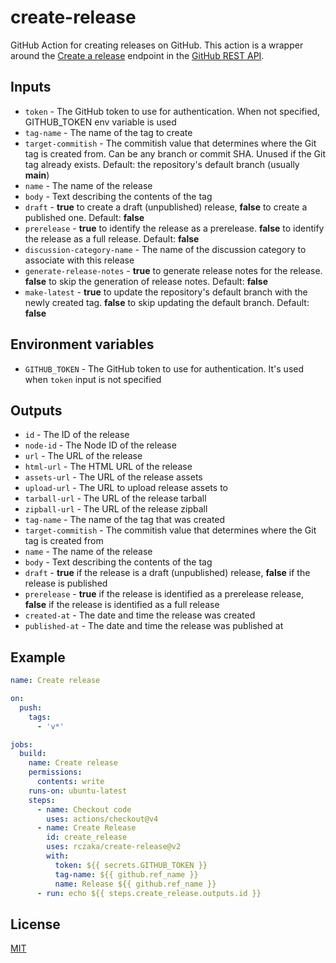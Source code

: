 # create-release

GitHub Action for creating releases on GitHub. This action is a wrapper around the [Create a release](https://docs.github.com/en/rest/releases/releases?apiVersion=2022-11-28#create-a-release) endpoint in the [GitHub REST API](https://docs.github.com/en/rest).

## Inputs

- `token` - The GitHub token to use for authentication. When not specified, GITHUB_TOKEN env variable is used
- `tag-name` - The name of the tag to create
- `target-commitish` - The commitish value that determines where the Git tag is created from. Can be any branch or commit SHA. Unused if the Git tag already exists. Default: the repository's default branch (usually **main**)
- `name` - The name of the release
- `body` - Text describing the contents of the tag
- `draft` - **true** to create a draft (unpublished) release, **false** to create a published one. Default: **false**
- `prerelease` - **true** to identify the release as a prerelease. **false** to identify the release as a full release. Default: **false**
- `discussion-category-name` - The name of the discussion category to associate with this release
- `generate-release-notes` - **true** to generate release notes for the release. **false** to skip the generation of release notes. Default: **false**
- `make-latest` - **true** to update the repository's default branch with the newly created tag. **false** to skip updating the default branch. Default: **false**

## Environment variables

- `GITHUB_TOKEN` - The GitHub token to use for authentication. It's used when `token` input is not specified

## Outputs

- `id` - The ID of the release
- `node-id` - The Node ID of the release
- `url` - The URL of the release
- `html-url` - The HTML URL of the release
- `assets-url` - The URL of the release assets
- `upload-url` - The URL to upload release assets to
- `tarball-url` - The URL of the release tarball
- `zipball-url` - The URL of the release zipball
- `tag-name` - The name of the tag that was created
- `target-commitish` - The commitish value that determines where the Git tag is created from
- `name` - The name of the release
- `body` - Text describing the contents of the tag
- `draft` - **true** if the release is a draft (unpublished) release, **false** if the release is published
- `prerelease` - **true** if the release is identified as a prerelease release, **false** if the release is identified as a full release
- `created-at` - The date and time the release was created
- `published-at` - The date and time the release was published at

## Example

```yml
name: Create release

on:
  push:
    tags:
      - 'v*'

jobs:
  build:
    name: Create release
    permissions:
      contents: write
    runs-on: ubuntu-latest
    steps:
      - name: Checkout code
        uses: actions/checkout@v4
      - name: Create Release
        id: create_release
        uses: rczaka/create-release@v2
        with:
          token: ${{ secrets.GITHUB_TOKEN }}
          tag-name: ${{ github.ref_name }}
          name: Release ${{ github.ref_name }}
      - run: echo ${{ steps.create_release.outputs.id }}
```

## License

[MIT](https://choosealicense.com/licenses/mit/)
